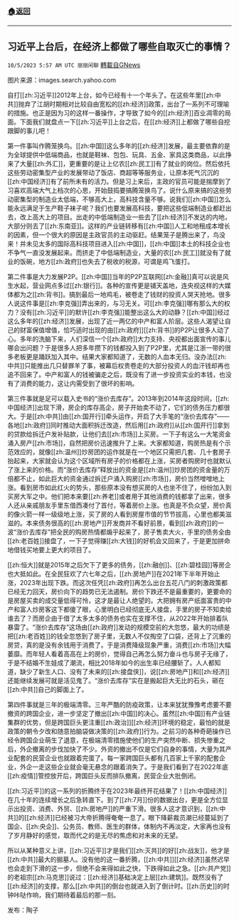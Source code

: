 ###  [:house:返回](README.md)
---


## 习近平上台后，在经济上都做了哪些自取灭亡的事情？
`10/5/2023 5:57 AM UTC 丽丽闲聊` [轉載自GNews](https://gnews.org/articles/1785220)

图片来源：images.search.yahoo.com

自打[[zh:习近平]]2012年上台，如今已经有十一个年头了。在这些年里[[zh:中共]]抛弃了江胡时期相对比较自由宽松的[[zh:经济]]政策，出台了一系列不可理喻的措施。也正是因为习的这样一番操作，才导致了如今的[[zh:经济]]百业凋零的局面。下面我们就盘点一下[[zh:习近平]]上台之后，在[[zh:经济]]上都做了哪些自挖跟脚的事儿吧！

第一件事叫作腾笼换鸟。[[zh:中国]]这么多年的[[zh:经济]]发展，最主要依靠的是为全球提供中低端商品，也就是鞋袜、包包、玩具、五金、家具这类商品，以此挣来了大量[[zh:外汇]]，更重要的是让上亿农[[zh:民工]]有了就业的岗位。然后依托这些劳动密集型产业的发展带动了饭店、商超等等服务业，让原本死气沉沉的[[zh:中国经济]]有了前所未有的活力。但是习上来后，主政的官员可能是揣摩到了习喜欢高端大气上档次的心思，开始鼓捣要搞腾笼换鸟了。说什么原来搞的这些劳动密集型的制造业太低端，不够高大上，高科技含量不够。说我们[[zh:中国]]怎么能永远满足于生产鞋子袜子呢？我们也要发展高科技，要把这些低端制造业都赶出去，改上高大上的项目。出走的中低端制造业一些去了[[zh:经济]]不发达的内地，大部分则去了[[zh:东南亚]]。这样的产业链转移有[[zh:中国]]人工和地租成本增长的因素，但一个很大的原因是主政官员的主动驱赶。结果笼子是腾出来了，鸟没来！并未见太多的国际高科技项目进入[[zh:中国]]，[[zh:中国]]本土的科技企业也不争气一直没发展起来。而挤走了中低端制造业，大量的农[[zh:民工]]就没有了就业的饭碗，地方[[zh:政府]]也失去了税收的税源，可谓是鸡飞蛋打。

第二件事是大力发展P2P。[[zh:中国]]当年的P2P互联网[[zh:金融]]真可以说是风生水起，营业网点多过[[zh:银行]]。各种的宣传更是铺天盖地，连央视这样的大媒体都为之[[zh:背书]]。搞到最后一地鸡毛，被卷走了钱财的投资人哭天抢地。很多人说这件事是[[zh:李克强]]弄出来的，与习无关。可[[zh:李克强]]哪有那么大的权力？没有[[zh:习近平]]的默许[[zh:李克强]]能整出这么大的动静？[[zh:中国]]经过这么多年的[[zh:经济]]发展，出现了近一两亿的中产和富人阶层。这些人渴望让自己的财富保值增值，恰巧适时出现的由[[zh:政府]][[zh:背书]]的P2P让很多人动了心。多年的洗脑下来，人们深信一个[[zh:政府]]大力支持、央视都出面宣传的事儿哪会出问题？于是很多人把多年攒下的钱都投入到了P2P里，尤其是江浙一带的很多老板更是踊跃加入其中。结果大家都知道了，无数的人血本无归。没办法[[zh:中共]]只能推出几只替罪羊了事，被幕后权贵卷走的大部分投资人的血汗钱却再也追不回来了。中产和富人的钱被骗走之后，既没有了进一步投资实业的本钱，也没有了消费的能力，这让内需受到了很坏的影响。

第三件事就是足可以载入史书的“涨价去库存”。2013年到2014年这段时间，[[zh:中国经济]]出现下滑，房企的库存高企，房子开始卖不动了，它们的债务压力都很大。于是[[zh:中共]]由[[zh:国开行]]牵头运作，开启了大手笔的“涨价去库存”——各地[[zh:政府]]同时推动大面积拆迁改造，然后用[[zh:政府]]从[[zh:国开行]]拿到的贷款给拆迁户发补贴款，让他们去[[zh:市场]]上买房。一下子有这么一大笔资金涌入房产[[zh:市场]]，自然把房价迅速推升了上来。大家都知道，购房热是有个示范效应的，就像[[zh:温州]]炒房团的运作就是在一个地区只需把几套、几十套房子抬起来，大家就会认为这个区域所有房子的价格都在上涨，买房者购房时也就默认了涨上来的价格。而“涨价去库存”释放出的资金是[[zh:温州]]炒房团的资金量的万倍都不止，如此巨大的资金通过拆迁户涌入购房[[zh:市场]]，房价当然噌噌地上涨。看到房市如此红火的势头，那些原本没有想买房的人也坐不住了，纷纷加入到买房大军之中。他们把本来要[[zh:养老]]或者用于其他消费的钱都拿了出来，很多人还从亲戚朋友手里东借西凑付了首付，等着房价上涨。也真是不负众望，房价真的像火箭一样一级级地上涨，买了房的人看到房屋市值的节节拔高，心里也都美滋滋的。本来债务很高的[[zh:房地产]]开发商并不看好前景，看到[[zh:政府]]的一波“涨价去库存”把全民的购房热情都煽乎起来了，房子售卖大火，手里的债务全由[[zh:老百姓]]接盘了，一下子觉得赚[[zh:大钱]]的好机会又回来了，于是更加拼命地借钱买地要上更大的项目了。

[[zh:恒大]]就是2015年之后欠下了更多的债务，[[zh:融创]]、[[zh:碧桂园]]等房企也大抵如此。在全民狂欢了六七年之后，[[zh:房地产]]在2021年下半年开始止涨，2023年出现下跌。而这次任凭[[zh:政府]]再怎么出台五花八门的刺激政策都已经无力回天，房价向下的趋势已无法遏制。房价下跌还不是最重要的，更要命的是房屋买卖的成交量低得可怜，这才是最让人绝望的。大把拥有房产纸面富贵的中产和富人炒房客这下都傻了眼，心里明白已经彻底无人接盘，手里的房子不知卖给谁去了？而房企由于借了太多太多的债务也实在支撑不住，从2022年开始排着队暴雷了。“涨价去库存”这场由[[zh:政府]]发动的规模空前的大忽悠，最大的功绩是把[[zh:老百姓]]的钱全忽悠到了房子里，无数人不仅掏空了口袋，还背上了沉重的房贷，真的是没有余钱用于消费了。于是消费降级现象严重，消费[[zh:市场]]大幅萎靡。而年轻人看着高高在上的房价，觉得自己再怎么努力奋斗也与房子无缘了，于是不结婚不生娃成了潮流，相比2018年如今的出生率已经腰斩了。人人都知道，缺少了新生人口、没有了未来的[[zh:接盘侠]]，说[[zh:房地产]]和[[zh:经济]]还能继续发展可就是活见鬼了。“涨价去库存”实在是搬起巨大无比的石头，砸在[[zh:中共]]自己的脚面上了。

第四件事就是三年的极端清零。三年严酷的防疫政策，让本来犹犹豫豫考虑要不要撤资的跨国企业，进一步坚定了撤出[[zh:中国]]的决心。虽然[[zh:中国]]有产业链集群的优势，但是跨国巨头更注重[[zh:政治]][[zh:经济]]环境的稳定，最怕的就是政策的朝令夕改和随意拍脑袋做决策的[[zh:政府]]行为。之前习的各种奇葩操作已经令跨国企业萌生了退意，在极端清零措施使他们的生产突然中断、损失惨重之后，外企撤离的步伐加快了不少。外资的撤出不仅是它们自身的事情，大量为其产业配套的民营企业也就跟着完蛋了。每一家跨国巨头都有几百家上千家的配套企业，外企一走这些企业就会毫无悬念的跟着消失了。于是我们看到了在2022年底[[zh:疫情]]管控放开后，跨国巨头反而排队撤离，民营企业大批倒闭。

[[zh:习近平]]的这一系列的折腾终于在2023年最终开花结果了！[[zh:中国经济]]在几十年的连续增长之后急转直下。到了[[zh:7月]]份的数据出台，更是全方位显示出投资、消费、外贸、[[zh:房地产]]的严重下滑。很多人这才意识到，[[zh:中共]]的[[zh:经济]]已经被习大帝折腾得奄奄一息了。眼下降薪裁员潮已经蔓延到了国企、[[zh:央企]]、公务员、教师、医生的群体，体制内不再淡定，大家再也没有了岁月静好的感觉，取而代之的是无尽的焦虑和对未来的无望。

所以从某种意义上讲，[[zh:习近平]]才是我们[[zh:灭共]]的好[[zh:战友]]，他才是[[zh:中共]]最大的掘墓人。没有他的这一番折腾，[[zh:中共]][[zh:经济]]虽然迟早也会走到下滑的这一步，但绝不会来得如此之快，下跌得如此之急。[[zh:共产党]]的老祖宗[[zh:马克思]]说过：[[zh:经济]]基础决定上层[[zh:建筑]]。既然没有了[[zh:经济]]的支撑，那么[[zh:中共]]的倒台也就进入到了倒计时。[[zh:历史]]的时钟咔哒作响，我们期待着最后的那一刻。

发布：陶子
